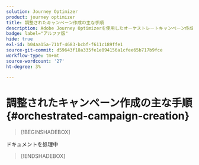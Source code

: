 ```yaml
---
solution: Journey Optimizer
product: journey optimizer
title: 調整されたキャンペーン作成の主な手順
description: Adobe Journey Optimizerを使用したオーケストレートキャンペーン作成の主な原則について説明します
badge: label="アルファ版"
hide: true
exl-id: b04aa15a-71bf-4683-bcbf-f611c189ffe1
source-git-commit: d59643f18a335fe1e094156a1cfee65b717b9fce
workflow-type: tm+mt
source-wordcount: '27'
ht-degree: 3%

---
```



# 調整されたキャンペーン作成の主な手順 {#orchestrated-campaign-creation}

>[!BEGINSHADEBOX]

ドキュメントを処理中

>[!ENDSHADEBOX]
